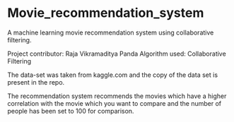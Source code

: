 # Movie_recommendation_system
A machine learning movie recommendation system using collaborative filtering. 

Project contributor: Raja Vikramaditya Panda 
Algorithm used: Collaborative Filtering 

The data-set was taken from kaggle.com and the copy of the data set is present in the repo. 

The recommendation system recommends the movies which have a higher correlation with the movie 
which you want to compare and the number of people has been set to 100 for comparison. 



